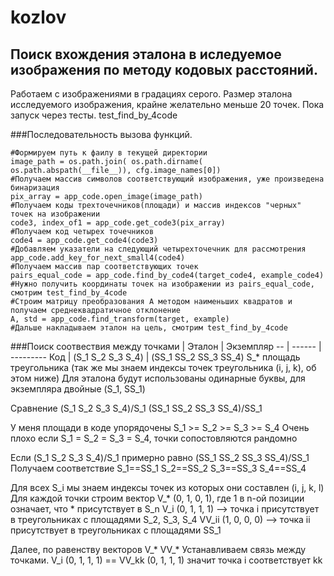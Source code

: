 # kozlov
## Поиск вхождения эталона в иследуемое изображения по методу кодовых расстояний.
Работаем с изображениями в градациях серого. 
Размер эталона исследуемого изображения, крайне желательно меньше 20 точек.
Пока запуск через тесты. test_find_by_4code

###Последовательность вызова функций.
```
#Формируем путь к фаилу в текущей директории
image_path = os.path.join( os.path.dirname( os.path.abspath(__file__)), cfg.image_names[0])
#Получаем массив символов соответствующий изображения, уже произведена бинаризация
pix_array = app_code.open_image(image_path)
#Получаем коды трехточечников(площади) и массив индексов "черных" точек на изображении
code3, index_of1 = app_code.get_code3(pix_array)
#Получаем код четырех точечников
code4 = app_code.get_code4(code3)
#Добавляем указатели на следующий четырехточечник для рассмотрения
app_code.add_key_for_next_small4(code4)
#Получаем массив пар соответствующих точек
pairs_equal_code = app_code.find_by_code4(target_code4, example_code4)
#Нужно получить координаты точек на изображении из pairs_equal_code, смотрим test_find_by_4code
#Строим матрицу преобразования A методом наименьших квадратов и получаем среднеквадратичное отклонение
A, std = app_code.find_transform(target, example)
#Дальше накладываем эталон на цель, смотрим test_find_by_4code
```

###Поиск соотвествия между точками
 | Эталон | Экземпляр 
-- | ------ | ---------
Код | (S_1 S_2 S_3 S_4) | (SS_1 SS_2 SS_3 SS_4)
S_* площадь треугольника (так же мы знаем индексы точек треугольника (i, j, k), об этом ниже)
Для эталона будут использованы одинарные буквы, для экземпляра двойные (S_1, SS_1) 

Cравнение (S_1 S_2 S_3 S_4)/S_1  (SS_1 SS_2 SS_3 SS_4)/SS_1

У меня площади в коде упорядочены
S_1 >= S_2 >= S_3 >= S_4
Очень плохо если S_1 = S_2 = S_3 = S_4, точки сопостовляются рандомно

Если (S_1 S_2 S_3 S_4)/S_1  примерно равно (SS_1 SS_2 SS_3 SS_4)/SS_1
Получаем соответствие S_1==SS_1 S_2==SS_2 S_3==SS_3 S_4==SS_4

Для всех S_i мы знаем индексы точек из которых они составлен (i, j, k, l)
Для каждой точки строим вектор V_* (0, 1, 0, 1), где 1 в n-ой позиции означает,
что * присутствует в S_n
V_i (0, 1, 1, 1) --> точка i присутствует в треугольниках с площадями S_2, S_3, S_4
VV_ii (1, 0, 0, 0) --> точка ii присутствует в треугольниках с площадями SS_1

Далее, по равенству векторов V_* VV_* Устанавливаем связь между точками.
V_i (0, 1, 1, 1) == VV_kk (0, 1, 1, 1) значит точка i соответствует kk